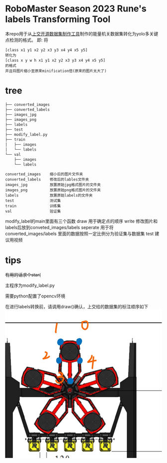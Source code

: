 # RoboMaster Season 2023 Rune's labels Transforming Tool

本repo用于从[上交开源数据集制作工具](https://github.com/Spphire/RM-labeling-tool)制作的能量机关数据集转化为yolo多关键点检测的格式。
即: 
将
```
[class x1 y1 x2 y2 x3 y3 x4 y4 x5 y5]
转化为
[class x y w h x1 y1 x2 y2 x3 y3 x4 y4 x5 y5]
的格式
并且将图片缩小至原来minification倍(原来的图片太大了)
```

# tree
```
├── converted_images
├── converted_labels
├── images_jpg
├── images_png
├── labels
├── test
├── modify_label.py
├── train
│   ├── images
│   └── labels
└── val
    ├── images
    └── labels
```
```
converted_images    缩小后的图片文件夹
converted_labels    修改后的lables文件夹
images_jpg          放置原始jpg格式图片的文件夹
images_png          放置原始png格式图片的文件夹
labels              放置原始labels的文件夹
test                测试集
train               训练集
val                 验证集
```
modify_label的main里面有三个函数
draw 用于确定点的顺序
write 修改图片和labels后放到conveted_images/labels
seperate 用于将converted_images/labels 里面的数据按照一定比例分为验证集与数据集
test 建议用视频

# tips
~~有用的话求个star(~~

主程序为modify_label.py

需要python配置了opencv环境

在进行labels转换前，请调用draw()确认，上交给的数据集的标注顺序如下
![图片](./Screenshot_20230316_160155.jpg)